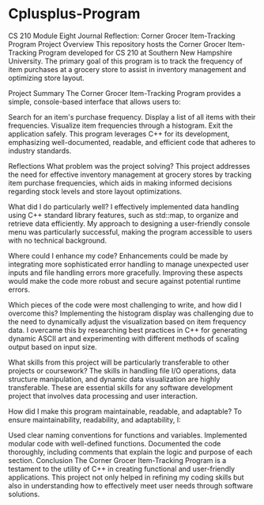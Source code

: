 # Cplusplus-Program
CS 210 Module Eight Journal Reflection: Corner Grocer Item-Tracking Program
Project Overview
This repository hosts the Corner Grocer Item-Tracking Program developed for CS 210 at Southern New Hampshire University. The primary goal of this program is to track the frequency of item purchases at a grocery store to assist in inventory management and optimizing store layout.

Project Summary
The Corner Grocer Item-Tracking Program provides a simple, console-based interface that allows users to:

Search for an item's purchase frequency.
Display a list of all items with their frequencies.
Visualize item frequencies through a histogram.
Exit the application safely.
This program leverages C++ for its development, emphasizing well-documented, readable, and efficient code that adheres to industry standards.

Reflections
What problem was the project solving?
This project addresses the need for effective inventory management at grocery stores by tracking item purchase frequencies, which aids in making informed decisions regarding stock levels and store layout optimizations.

What did I do particularly well?
I effectively implemented data handling using C++ standard library features, such as std::map, to organize and retrieve data efficiently. My approach to designing a user-friendly console menu was particularly successful, making the program accessible to users with no technical background.

Where could I enhance my code?
Enhancements could be made by integrating more sophisticated error handling to manage unexpected user inputs and file handling errors more gracefully. Improving these aspects would make the code more robust and secure against potential runtime errors.

Which pieces of the code were most challenging to write, and how did I overcome this?
Implementing the histogram display was challenging due to the need to dynamically adjust the visualization based on item frequency data. I overcame this by researching best practices in C++ for generating dynamic ASCII art and experimenting with different methods of scaling output based on input size.

What skills from this project will be particularly transferable to other projects or coursework?
The skills in handling file I/O operations, data structure manipulation, and dynamic data visualization are highly transferable. These are essential skills for any software development project that involves data processing and user interaction.

How did I make this program maintainable, readable, and adaptable?
To ensure maintainability, readability, and adaptability, I:

Used clear naming conventions for functions and variables.
Implemented modular code with well-defined functions.
Documented the code thoroughly, including comments that explain the logic and purpose of each section.
Conclusion
The Corner Grocer Item-Tracking Program is a testament to the utility of C++ in creating functional and user-friendly applications. This project not only helped in refining my coding skills but also in understanding how to effectively meet user needs through software solutions.

